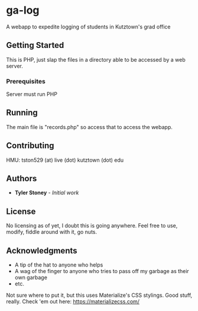# ga-log
A webapp to expedite logging of students in Kutztown's grad office

## Getting Started

This is PHP, just slap the files in a directory able to be accessed by a web server.

### Prerequisites

Server must run PHP

## Running

The main file is "records.php" so access that to access the webapp.

## Contributing

HMU: tston529 (at) live (dot) kutztown (dot) edu

## Authors

* **Tyler Stoney** - *Initial work*

## License

No licensing as of yet, I doubt this is going anywhere. Feel free to use, modify, fiddle around with it, go nuts.

## Acknowledgments

* A tip of the hat to anyone who helps
* A wag of the finger to anyone who tries to pass off my garbage as their own garbage
* etc.

Not sure where to put it, but this uses Materialize's CSS stylings.  Good stuff, really. Check 'em out here: https://materializecss.com/
